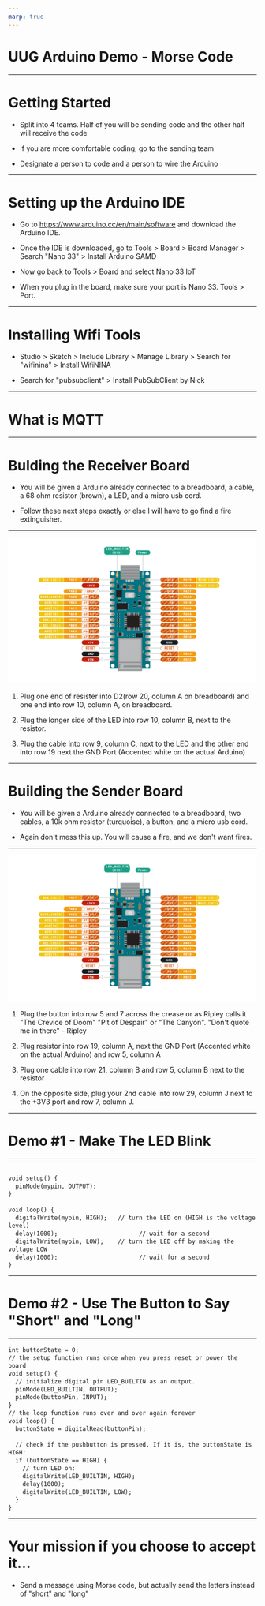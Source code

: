 ```yaml
---
marp: true
---
```

# UUG Arduino Demo - Morse Code

---

# Getting Started

- Split into 4 teams. Half of you will be sending code and the other half will receive the code

- If you are more comfortable coding, go to the sending team

- Designate a person to code and a person to wire the Arduino

---

# Setting up the Arduino IDE

- Go to https://www.arduino.cc/en/main/software and download the Arduino IDE.

- Once the IDE is downloaded, go to Tools > Board > Board Manager > Search "Nano 33" > Install Arduino SAMD

- Now go back to Tools > Board and select Nano 33 IoT

- When you plug in the board, make sure your port is Nano 33. Tools > Port.

---

# Installing Wifi Tools

- Studio > Sketch > Include Library > Manage Library > Search for "wifinina" > Install WifiNINA 

- Search for "pubsubclient" > Install PubSubClient by Nick


---

# What is MQTT



---

# Bulding the Receiver Board

- You will be given a Arduino already connected to a breadboard, a cable, a 68 ohm resistor (brown), a LED, and a micro usb cord.

- Follow these next steps exactly or else I will have to go find a fire extinguisher.

---
![bg right:40%](Diagrams/NANO33IoT.png)

 1. Plug one end of resister into D2(row 20, column A on breadboard) and one end into row 10, column A, on breadboard.

 2. Plug the longer side of the LED into row 10, column B, next to the resistor.

 3. Plug the cable into row 9, column C, next to the LED and the other end into row 19 next the GND Port (Accented white on the actual Arduino)

---

# Building the Sender Board

- You will be given a Arduino already connected to a breadboard, two cables, a 10k ohm resistor (turquoise), a button, and a micro usb cord.

- Again don't mess this up. You will cause a fire, and we don't want fires.

---

 ![bg right:40%](Diagrams/NANO33IoT.png)

1. Plug the button into row 5 and 7 across the crease or as Ripley calls it "The Crevice of Doom" "Pit of Despair" or "The Canyon". "Don't quote me in there" - Ripley

2. Plug resistor into row 19, column A, next the GND Port (Accented white on the actual Arduino) and row 5, column A

3. Plug one cable into row 21, column B and row 5, column B next to the resistor

4. On the opposite side, plug your 2nd cable into row 29, column J next to the +3V3 port and row 7, column J.

---

# Demo #1 - Make The LED Blink

---

```const int mypin = 2;

void setup() {
  pinMode(mypin, OUTPUT);
}

void loop() {
  digitalWrite(mypin, HIGH);   // turn the LED on (HIGH is the voltage level)
  delay(1000);                       // wait for a second
  digitalWrite(mypin, LOW);    // turn the LED off by making the voltage LOW
  delay(1000);                       // wait for a second
}
```

---

# Demo #2 - Use The Button to Say "Short" and "Long"

---

```const int buttonPin = 3;
int buttonState = 0;
// the setup function runs once when you press reset or power the board
void setup() {
  // initialize digital pin LED_BUILTIN as an output.
  pinMode(LED_BUILTIN, OUTPUT);
  pinMode(buttonPin, INPUT);
}
// the loop function runs over and over again forever
void loop() {
  buttonState = digitalRead(buttonPin);

  // check if the pushbutton is pressed. If it is, the buttonState is HIGH:
  if (buttonState == HIGH) {
    // turn LED on:
    digitalWrite(LED_BUILTIN, HIGH);
    delay(1000);
    digitalWrite(LED_BUILTIN, LOW);
  }
}
```


---

# Your mission if you choose to accept it...

- Send a message using Morse code, but actually send the letters instead of "short" and "long"